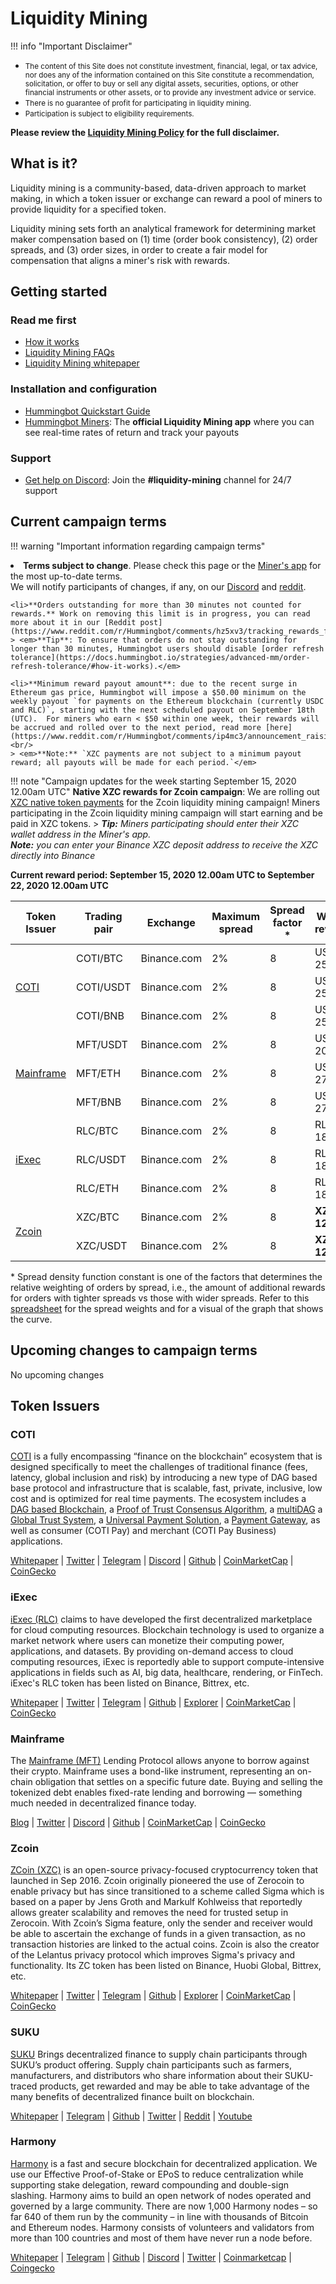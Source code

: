 # Liquidity Mining

!!! info "Important Disclaimer"
    <small><ul><li>The content of this Site does not constitute investment, financial, legal, or tax advice, nor does any of the information contained on this Site constitute a recommendation, solicitation, or offer to buy or sell any digital assets, securities, options, or other financial instruments or other assets, or to provide any investment advice or service.<li>There is no guarantee of profit for participating in liquidity mining.<li>Participation is subject to eligibility requirements.</ul></small>
    **Please review the [Liquidity Mining Policy](https://hummingbot.io/liquidity-mining-policy/) for the full disclaimer.**

## What is it?
Liquidity mining is a community-based, data-driven approach to market making, in which a token issuer or exchange can reward a pool of miners to provide liquidity for a specified token.

Liquidity mining sets forth an analytical framework for determining market maker compensation based on (1) time (order book consistency), (2) order spreads, and (3) order sizes, in order to create a fair model for compensation that aligns a miner's risk with rewards.

## Getting started

### Read me first
- [How it works](https://www.notion.so/hummingbot/What-is-liquidity-mining-c2eb7d68e28b42278e5efead9a247507)
- [Liquidity Mining FAQs](https://docs.hummingbot.io/faq/liquidity-mining/)
- [Liquidity Mining whitepaper](https://hummingbot.io/liquidity-mining.pdf)

### Installation and configuration
- [Hummingbot Quickstart Guide](https://docs.hummingbot.io/quickstart)
- [Hummingbot Miners](https://miners.hummingbot.io/): The **official Liquidity Mining app** where you can see real-time rates of return and track your payouts

### Support
- [Get help on Discord](https://discord.hummingbot.io): Join the **#liquidity-mining** channel for 24/7 support

## Current campaign terms

!!! warning "Important information regarding campaign terms"
    <li>**Terms subject to change**. Please check this page or the [Miner's app](https://miners.hummingbot.io) for the most up-to-date terms.<br/>We will notify participants of changes, if any, on our [Discord](https://discord.hummingbot.io) and [reddit](https://www.reddit.com/r/Hummingbot/).

    <li>**Orders outstanding for more than 30 minutes not counted for rewards.** Work on removing this limit is in progress, you can read more about it in our [Reddit post](https://www.reddit.com/r/Hummingbot/comments/hz5xv3/tracking_rewards_for_orders_longer_than_30m/).
    > <em>**Tip**: To ensure that orders do not stay outstanding for longer than 30 minutes, Hummingbot users should disable [order refresh tolerance](https://docs.hummingbot.io/strategies/advanced-mm/order-refresh-tolerance/#how-it-works).</em>

    <li>**Minimum reward payout amount**: due to the recent surge in Ethereum gas price, Hummingbot will impose a $50.00 minimum on the weekly payout `for payments on the Ethereum blockchain (currently USDC and RLC)`, starting with the next scheduled payout on September 18th (UTC).  For miners who earn < $50 within one week, their rewards will be accrued and rolled over to the next period, read more [here](https://www.reddit.com/r/Hummingbot/comments/ip4mc3/announcement_raising_minimum_payment_to_50/).<br/>
    > <em>**Note:** `XZC payments are not subject to a minimum payout reward; all payouts will be made for each period.`</em>


!!! note "Campaign updates for the week starting September 15, 2020 12.00am UTC"
    **Native XZC rewards for Zcoin campaign**: We are rolling out [XZC native token payments](https://hummingbot.io/blog/2020-09-xzc-native-token-payment/) for the Zcoin liquidity mining campaign! Miners participating in the Zcoin liquidity mining campaign will start earning and be paid in XZC tokens.
    > <em>**Tip:** Miners participating should enter their XZC wallet address in the Miner's app. <br/> **Note:** you can enter your Binance XZC deposit address to receive the XZC directly into Binance</em>


**Current reward period: September 15, 2020 12.00am UTC to September 22, 2020 12.00am UTC**

<table>
  <thead>
    <th>Token Issuer</th>
    <th>Trading pair</th>
    <th>Exchange</th>
    <th>Maximum spread</th>
    <th>Spread factor *</th>
    <th>Weekly rewards</th>
  </thead>
  <tbody>
      <tr>
      <td rowspan="3"><a href="#coti">COTI</a><br></td>
      <td>COTI/BTC</td>
      <td>Binance.com</td>
      <td>2%</td>
      <td>8</td>
      <td>USDC 250</td>
    </tr>
    <tr>
      <td>COTI/USDT</td>
      <td>Binance.com</td>
      <td>2%</td>
      <td>8</td>
      <td>USDC 250</td>
    </tr>
    <tr>
      <td>COTI/BNB</td>
      <td>Binance.com</td>
      <td>2%</td>
      <td>8</td>
      <td>USDC 250</td>
    </tr>        
    <tr>
      <td rowspan="3"><a href="#mainframe">Mainframe</a><br></td>
      <td>MFT/USDT</td>
      <td>Binance.com</td>
      <td>2%</td>
      <td>8</td>
      <td>USDC 200</td>
    </tr>
    <tr>
      <td>MFT/ETH</td>
      <td>Binance.com</td>
      <td>2%</td>
      <td>8</td>
      <td>USDC 275</td>
    </tr>
    <tr>
      <td>MFT/BNB</td>
      <td>Binance.com</td>
      <td>2%</td>
      <td>8</td>
      <td>USDC 275</td>
    </tr>
    <tr>
      <td rowspan="3"><a href="#iexec">iExec</a><br></td>
      <td>RLC/BTC</td>
      <td>Binance.com</td>
      <td>2%</td>
      <td>8</td>
      <td>RLC 180</td>
    </tr>
    <tr>
      <td>RLC/USDT</td>
      <td>Binance.com</td>
      <td>2%</td>
      <td>8</td>
      <td>RLC 180</td>
    </tr>
    <tr>
      <td>RLC/ETH</td>
      <td>Binance.com</td>
      <td>2%</td>
      <td>8</td>
      <td>RLC 180</td>
    </tr>
    <tr>
      <td rowspan="2"><a href="#zcoin">Zcoin</a></td>
      <td>XZC/BTC</td>
      <td>Binance.com</td>
      <td>2%</td>
      <td>8</td>
      <td><b>XZC 125</b></td>
    </tr>
    <tr>
      <td>XZC/USDT</td>
      <td>Binance.com</td>
      <td>2%</td>
      <td>8</td>
      <td><b>XZC 125</b></td>
    </tr>
  </tbody>
</table>


\* Spread density function constant is one of the factors that determines the relative weighting of orders by spread, i.e., the amount of additional rewards for orders with tighter spreads vs those with wider spreads. Refer to this [spreadsheet](https://docs.google.com/spreadsheets/d/1mUZsQoiqlMs5HjcL6AXSKIx1oaULsmuQStJaCc2wggQ/edit?ts=5f1e89bd#gid=18167917) for the spread weights and for a visual of the graph that shows the curve.


## Upcoming changes to campaign terms 
No upcoming changes

## Token Issuers

### COTI
[COTI](https://coti.io/) is a fully encompassing “finance on the blockchain” ecosystem that is designed specifically to meet the challenges of traditional finance (fees, latency, global inclusion and risk) by introducing a new type of DAG based base protocol and infrastructure that is scalable, fast, private, inclusive, low cost and is optimized for real time payments. The ecosystem includes a [DAG based Blockchain](https://www.youtube.com/watch?v=kSdRxqHDKe8), a [Proof of Trust Consensus Algorithm](https://coti.io/files/COTI-technical-whitepaper.pdf), a [multiDAG](https://medium.com/cotinetwork%27/coti-is-launching-multidag-a-protocol-to-issue-tokens-on-a-dag-infrastructure-5c6282e5c3d1) a [Global Trust System](https://medium.com/cotinetwork/introducing-cotis-global-trust-system-gts-an-advanced-layer-of-trust-for-any-blockchain-7e44587b8bda), a [Universal Payment Solution](https://medium.com/cotinetwork/coti-universal-payment-system-ups-8614e149ee76), a [Payment Gateway](https://medium.com/cotinetwork/announcing-the-first-release-of-the-coti-payment-gateway-4a9f3e515b86), as well as consumer (COTI Pay) and merchant (COTI Pay Business) applications.

[Whitepaper](https://coti.io/files/COTI-technical-whitepaper.pdf) | [Twitter](https://twitter.com/COTInetwork) | [Telegram](https://t.me/COTInetwork) | [Discord](https://discord.me/coti) | [Github](https://github.com/coti-io) | [CoinMarketCap](https://coinmarketcap.com/currencies/coti/markets/) | [CoinGecko](https://www.coingecko.com/en/coins/coti)

### iExec

[iExec (RLC)](https://iex.ec/) claims to have developed the first decentralized marketplace for cloud computing resources. Blockchain technology is used to organize a market network where users can monetize their computing power, applications, and datasets. By providing on-demand access to cloud computing resources, iExec is reportedly able to support compute-intensive applications in fields such as AI, big data, healthcare, rendering, or FinTech. iExec's RLC token has been listed on Binance, Bittrex, etc.

[Whitepaper](https://iex.ec/wp-content/uploads/pdf/iExec-WPv3.0-English.pdf) | [Twitter](https://twitter.com/iEx_ec) | [Telegram](https://goo.gl/fH3EHT) | [Github](https://github.com/iExecBlockchainComputing) | [Explorer](https://etherscan.io/token/0x607F4C5BB672230e8672085532f7e901544a7375) | [CoinMarketCap](https://coinmarketcap.com/currencies/rlc/markets/) | [CoinGecko](https://www.coingecko.com/en/coins/iexec-rlc)

### Mainframe

The [Mainframe (MFT)](https://mainframe.com/) Lending Protocol allows anyone to borrow against their crypto. Mainframe uses a bond-like instrument, representing an on-chain obligation that settles on a specific future date. Buying and selling the tokenized debt enables fixed-rate lending and borrowing — something much needed in decentralized finance today.

[Blog](https://blog.mainframe.com) | [Twitter](https://twitter.com/Mainframe_HQ) | [Discord](https://discord.gg/mhtSRz6) | [Github](https://github.com/MainframeHQ) | [CoinMarketCap](https://coinmarketcap.com/currencies/mainframe/) | [CoinGecko](https://www.coingecko.com/en/coins/mainframe)

### Zcoin

[ZCoin (XZC)](https://zcoin.io/) is an open-source privacy-focused cryptocurrency token that launched in Sep 2016. Zcoin originally pioneered the use of Zerocoin to enable privacy but has since transitioned to a scheme called Sigma which is based on a paper by Jens Groth and Markulf Kohlweiss that reportedly allows greater scalability and removes the need for trusted setup in Zerocoin. With Zcoin’s Sigma feature, only the sender and receiver would be able to ascertain the exchange of funds in a given transaction, as no transaction histories are linked to the actual coins. Zcoin is also the creator of the Lelantus privacy protocol which improves Sigma's privacy and functionality. Its ZC token has been listed on Binance, Huobi Global, Bittrex, etc. 

[Whitepaper](https://zcoin.io/tech/) | [Twitter](https://twitter.com/zcoinofficial) | [Telegram](https://t.me/zcoinproject) | [Github](https://github.com/zcoinofficial) | [Explorer](https://chainz.cryptoid.info/xzc/) | [CoinMarketCap](https://coinmarketcap.com/currencies/zcoin) | [CoinGecko](https://www.coingecko.com/en/coins/zcoin)

### SUKU

[SUKU](https://www.suku.world/) Brings decentralized finance to supply chain participants through SUKU’s product offering. Supply chain participants such as farmers, manufacturers, and distributors who share information about their SUKU-traced products, get rewarded and may be able to take advantage of the many benefits of decentralized finance built on blockchain.

[Whitepaper](https://resources.suku.world/suku_whitepaper.pdf) | [Telegram](https://t.me/SUKUecosystem) | [Github](https://github.com/SukuLab) | [Twitter](https://twitter.com/SUKUecosystem) | [Reddit](https://www.reddit.com/r/SUKUecosystem/) | [Youtube](https://www.youtube.com/channel/UCa2HBoUANI3H2EgD-feHDqQ)

### Harmony

[Harmony](https://www.harmony.one/) is a fast and secure blockchain for decentralized application. We use our Effective Proof-of-Stake or EPoS to reduce centralization while supporting stake delegation, reward compounding and double-sign slashing. Harmony aims to build an open network of nodes operated and governed by a large community.
There are now 1,000 Harmony nodes – so far 640 of them run by the community – in line with thousands of Bitcoin and Ethereum nodes. Harmony consists of volunteers and validators from more than 100 countries and most of them have never run a node before.

[Whitepaper](https://harmony.one/whitepaper.pdf) | [Telegram](https://t.me/harmony_one) | [Github](https://github.com/harmony-one) | [Discord](harmony.one/discord) | [Twitter](https://twitter.com/harmonyprotocol) | [Coinmarketcap](https://coinmarketcap.com/currencies/harmony/) | [Coingecko](https://www.coingecko.com/en/coins/harmony)